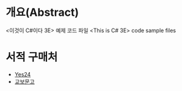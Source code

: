 # 개요(Abstract)
<이것이 C#이다 3E> 예제 코드 파일
<This is C# 3E> code sample files 

# 서적 구매처
* [Yes24](https://www.yes24.com/Product/Goods/118685906)
* [교보문고](https://product.kyobobook.co.kr/detail/S000201856223)
